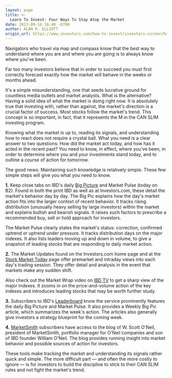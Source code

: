 ```yaml
---
layout: page
title: >-
  Learn To Invest: Four Ways To Stay Atop the Market
date: 2013-09-16 16:40 -0700
author: ALAN R. ELLIOTT
origin_url: https://www.investors.com/how-to-invest/investors-corner/how-to-track-the-stock-market
---
```





Navigators who travel via map and compass know that the best way to understand where you are and where you are going is to always know where you've been.


Far too many investors believe that in order to succeed you must first correctly forecast exactly how the market will behave in the weeks or months ahead.


It's a simple misunderstanding, one that seeds lucrative ground for countless media outlets and market analysts. What is the alternative? Having a solid idea of what the market is doing right now. It is absolutely true that investing with, rather than against, the market's direction is a crucial factor of success. Most stocks follow the market's trend. This concept is so important, in fact, that it represents the M in the CAN SLIM investing program.


Knowing what the market is up to, reading its signals, and understanding how to react does not require a crystal ball. What you need is a clear answer to two questions: How did the market act today, and how has it acted in the recent past? You need to know, in effect, where you've been, in order to determine where you and your investments stand today, and to outline a course of action for tomorrow.


The good news: Maintaining such knowledge is relatively simple. These few simple steps will give you what you need to know.


**1.** Keep close tabs on IBD's daily [Big Picture](http://news.investors.com/investing/big-picture.htm) and Market Pulse (today on B2). Found in both the print IBD as well as at Investors.com, these detail the market's behavior day by day. The Big Pic explains how the day's market action fits into the larger context of recent behavior. It tracks rising distribution (unusually heavy selling by large investors) within the market and explains bullish and bearish signals. It raises such factors to prescribe a recommended buy, sell or hold approach for investors.


The Market Pulse clearly states the market's status: correction, confirmed uptrend or uptrend under pressure. It tracks distribution days on the major indexes. It also lists leaders moving up and down in volume, to give a snapshot of leading stocks that are responding to daily market action.


**2.** The Market Updates found on the Investors.com home page and at the [Stock Market Today](https://www.investors.com/stock-market-today/) page offer premarket and intraday views into each day's trading session. They offer detail and analysis in the event that markets make any sudden shift.


Also check out the Market Wrap video on [IBD TV](http://ibdtv.investors.com/) to get a sharp view of the major indexes. It zooms in on the price-and-volume action of the key indexes and introduces leading stocks that may be worth further study.


**3.** Subscribers to IBD's [Leaderboard](http://leaderboard.investors.com/leaderboard/leaders/default.aspx) know the service prominently features the daily Big Picture and Market Pulse. It also provides a Weekly Big Pic article, which summarizes the week's action. The articles also generally give investors a strategy blueprint for the coming week.


**4.** [MarketSmith](http://www.marketsmith.com) subscribers have access to the blog of W. Scott O'Neil, president of MarketSmith, portfolio manager for O'Neil companies and son of IBD founder William O'Neil. The blog provides running insight into market behavior and possible sources of action for investors.


These tools make tracking the market and understanding its signals rather quick and simple. The more difficult part — and often the more costly to ignore — is for investors to build the discipline to stick to their CAN SLIM rules and not fight the market's trend.




